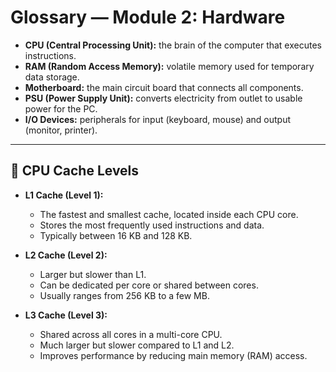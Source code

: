 # Glossary — Module 2: Hardware

- **CPU (Central Processing Unit):** the brain of the computer that executes instructions.
- **RAM (Random Access Memory):** volatile memory used for temporary data storage.
- **Motherboard:** the main circuit board that connects all components.
- **PSU (Power Supply Unit):** converts electricity from outlet to usable power for the PC.
- **I/O Devices:** peripherals for input (keyboard, mouse) and output (monitor, printer).

---

## 🧠 CPU Cache Levels

- **L1 Cache (Level 1):**  
  - The fastest and smallest cache, located inside each CPU core.  
  - Stores the most frequently used instructions and data.  
  - Typically between 16 KB and 128 KB.  

- **L2 Cache (Level 2):**  
  - Larger but slower than L1.  
  - Can be dedicated per core or shared between cores.  
  - Usually ranges from 256 KB to a few MB.  

- **L3 Cache (Level 3):**  
  - Shared across all cores in a multi-core CPU.  
  - Much larger but slower compared to L1 and L2.  
  - Improves performance by reducing main memory (RAM) access.  
